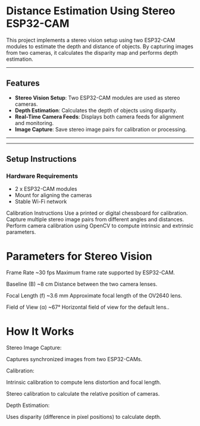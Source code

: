 # Distance Estimation Using Stereo ESP32-CAM

This project implements a stereo vision setup using two ESP32-CAM modules to estimate the depth and distance of objects. By capturing images from two cameras, it calculates the disparity map and performs depth estimation.

---

## Features
- **Stereo Vision Setup**: Two ESP32-CAM modules are used as stereo cameras.
- **Depth Estimation**: Calculates the depth of objects using disparity.
- **Real-Time Camera Feeds**: Displays both camera feeds for alignment and monitoring.
- **Image Capture**: Save stereo image pairs for calibration or processing.

---


---

## Setup Instructions

### Hardware Requirements
- 2 x ESP32-CAM modules
- Mount for aligning the cameras
- Stable Wi-Fi network

Calibration Instructions
Use a printed or digital chessboard for calibration.
Capture multiple stereo image pairs from different angles and distances.
Perform camera calibration using OpenCV to compute intrinsic and extrinsic parameters.

# Parameters for Stereo Vision

Frame Rate ~30 fps Maximum frame rate supported by ESP32-CAM.

Baseline (B) ~8 cm Distance between the two camera lenses.

Focal Length (f) ~3.6 mm Approximate focal length of the OV2640 lens.

Field of View (α) ~67° Horizontal field of view for the default lens..

# How It Works
Stereo Image Capture:

Captures synchronized images from two ESP32-CAMs.

Calibration:

Intrinsic calibration to compute lens distortion and focal length.

Stereo calibration to calculate the relative position of cameras.

Depth Estimation:

Uses disparity (difference in pixel positions) to calculate depth.


